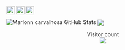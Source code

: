  <a href="https://marlonncarvalhosa.vercel.app" target="_blank">
  <img align="left" alt="Marlonn Portifólio" width="22px" src="https://i.imgur.com/FiUEAxQ.png" />
</a>
<a href="https://linkedin.com/in/marlonncarvalhosa" target="_blank">
  <img align="left" alt="Marlonn Linkdein" width="22px" src="https://i.imgur.com/6gaWoLa.png" />
</a>
<a href="https://instagram.com/marlonncarvalhosa" target="_blank">
  <img align="left" alt="Marlonn Instagram" width="22px" src="https://i.imgur.com/lax1IIS.png" />
</a>
<br/>
<br/>
<img src="https://github-readme-stats.vercel.app/api?username=marlonncarvalhosa&&show_icons=true&line_height=27&v=5" alt="Marlonn carvalhosa GitHub Stats" />
<img align="center" src="https://github-readme-stats.vercel.app/api/top-langs/?username=marlonncarvalhosa&hide=css" />

<p align="center"> 
  Visitor count<br>
  <img src="https://profile-counter.glitch.me/marlonncarvalhosa/count.svg" />
</p>
